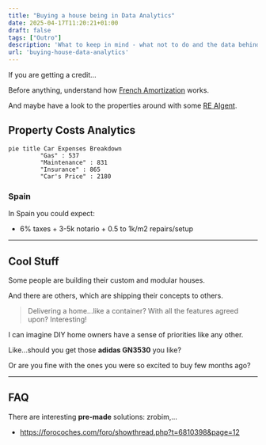 ```yaml
---
title: "Buying a house being in Data Analytics"
date: 2025-04-17T11:20:21+01:00
draft: false
tags: ["Outro"]
description: 'What to keep in mind - what not to do and the data behind...When buying a house.'
url: 'buying-house-data-analytics'
---
```


If you are getting a credit...

Before anything, understand how [French Amortization](https://jalcocert.github.io/JAlcocerT/python-real-estate-mortage-calculator/) works.

And maybe have a look to the properties around with some [RE AIgent](https://jalcocert.github.io/JAlcocerT/streamlit-is-cool/).


## Property Costs Analytics


```mermaid
pie title Car Expenses Breakdown
         "Gas" : 537
         "Maintenance" : 831
         "Insurance" : 865
         "Car's Price" : 2180
```

### Spain


In Spain you could expect:

* 6% taxes + 3-5k notario + 0.5 to 1k/m2 repairs/setup

<!-- ![a](/blog_img/outro/honda-road.jpg) -->

---

## Cool Stuff

Some people are building their custom and modular houses.

And there are others, which are shipping their concepts to others.

> Delivering a home...like a container? With all the features agreed upon? Interesting!


I can imagine DIY home owners have a sense of priorities like any other.

Like...should you get those **adidas GN3530** you like?

Or are you fine with the ones you were so excited to buy few months ago?

---

## FAQ

There are interesting **pre-made** solutions: zrobim,...

* https://forocoches.com/foro/showthread.php?t=6810398&page=12